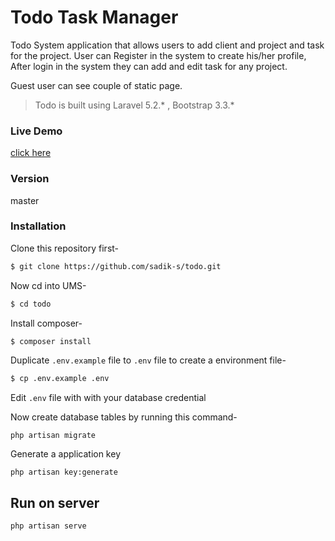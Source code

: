 # Todo Task Manager

Todo System application that allows users to add client and project and task for the project. User can  Register in the system to create his/her profile, After login in the system they can add and edit task for any project.

Guest user can see couple of static page.

> Todo is built using Laravel 5.2.* , Bootstrap 3.3.*

### Live Demo
[click here](http://sadik.xyz/todo)

### Version
master

### Installation

Clone this repository first-
```sh
$ git clone https://github.com/sadik-s/todo.git
```

Now cd into UMS-
```sh
$ cd todo
```

Install composer-
```sh
$ composer install  
```

Duplicate `.env.example` file to `.env` file to create a environment file-
```sh
$ cp .env.example .env
```

Edit `.env` file with with your database credential

Now create database tables by running this command-
```
php artisan migrate
```

Generate a application key
```
php artisan key:generate
```

## Run on server
```
php artisan serve
```